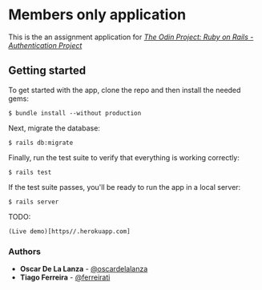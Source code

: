 # Members only application

This is the an assignment application for
[*The Odin Project:
Ruby on Rails - Authentication Project*](https://www.theodinproject.com/courses/ruby-on-rails/lessons/authentication)


## Getting started

To get started with the app, clone the repo and then install the needed gems:

```
$ bundle install --without production
```

Next, migrate the database:

```
$ rails db:migrate
```

Finally, run the test suite to verify that everything is working correctly:

```
$ rails test
```

If the test suite passes, you'll be ready to run the app in a local server:

```
$ rails server
```
TODO:
```
(Live demo)[https//.herokuapp.com]
```


### Authors

- **Oscar De La Lanza** - [@oscardelalanza](https://github.com/oscardelalanza)
- **Tiago Ferreira** - [@ferreirati](https://github.com/ferreirati)